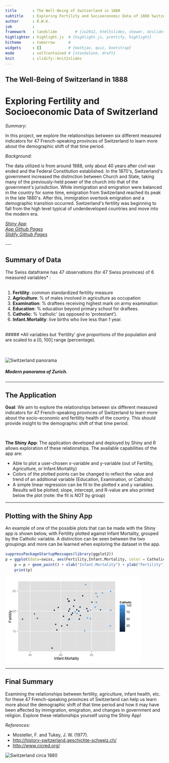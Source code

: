 ```yaml
---
title       : The Well-Being of Switzerland in 1888
subtitle    : Exploring Fertility and Socioeconomic Data of 1888 Switzerland
author      : R.W.K.
job         : 
framework   : landslide        # {io2012, html5slides, shower, dzslides, ...}
highlighter : highlight.js  # {highlight.js, prettify, highlight}
hitheme     : tomorrow      # 
widgets     : []            # {mathjax, quiz, bootstrap}
mode        : selfcontained # {standalone, draft}
knit        : slidify::knit2slides
--- 
```


## The Well-Being of Switzerland in 1888
# Exploring Fertility and Socioeconomic Data of Switzerland #

*Summary*:

In this project, we explore the relationships between six different measured indicators for 47 French-speaking provinces of Switzerland to learn more about the demographic shift of that time period.

*Background*:

The data utilized is from around 1888, only about 40 years after civil war ended and the Federal Constitution established. In the 1870's, Switzerland's government increased the distinction between Church and State, taking many of the previously-held power of the church into that of the government's jurisdiction. While immigration and emigration were balanced in the country for some time, emigration from Switzerland reached its peak in the late 1880's. After this, immigration overtook emigration and a demographic transition occurred. Switzerland's fertility was beginning to fall from the high level typical of underdeveloped countries and move into the modern era.

[*Shiny App*](https://rwk506.shinyapps.io/Project/)</br>
[*App Github Pages*](https://github.com/rwk506/ShinyProject)</br>
[*Slidify Github Pages*](https://github.com/rwk506/SlidifyPitch/tree/master)



---<section data-background="image.png">
## Summary of Data

The Swiss dataframe has 47 observations (for 47 Swiss provinces) of 6 measured variables* :
</br></br>
1. **Fertility**: common standardized fertility measure</br>
2. **Agriculture**: % of males involved in agriculture as occupation</br>
3. **Examination**: % draftees receiving highest mark on army examination</br>
4. **Education**: % education beyond primary school for draftees.</br>
5. **Catholic**:	% ‘catholic' (as opposed to ‘protestant’).</br>
6. **Infant.Mortality**:	live births who live less than 1 year.</br>
</br>
##### *All variables but ‘Fertility’ give proportions of the population and are scaled to a [0, 100] range (percentage).

</br></br>
<img src="https://travelwritingandphotography.files.wordpress.com/2010/05/zurich-pano.jpg" alt="Switzerland panorama" style="width:800px;height:200px">
##### Modern panorama of Zurich.

---
## The Application

**Goal**:
We aim to explore the relationships between six different measured indicators for 47 French-speaking provinces of Switzerland to learn more about the socio-economic and fertility health of the country. This should provide insight to the demographic shift of that time period.

</br>

**The Shiny App**:
The application developed and deployed by Shiny and R allows exploration of these relationships. The available capabilities of the app are:
- Able to plot a user-chosen x-variable and y-variable (out of Fertility, Agriculture, or Infant.Mortality)
- Colors of the plotted points can be changed to reflect the value and trend of an additional variable (Education, Examination, or Catholic)
- A simple linear regression can be fit to the plotted x and y variables. Results will be plotted; slope, intercept, and R-value are also printed below the plot (note: the fit is NOT by group)


---
## Plotting with the Shiny App
An example of one of the possible plots that can be made with the Shiny app is shown below, with Fertility plotted against Infant Mortality, grouped by the Catholic variable. A distinction can be seen between the two groupings and more can be learned when exploring the dataset in the app.


```r
suppressPackageStartupMessages(library(ggplot2))
p = ggplot(data=swiss, aes(Fertility,Infant.Mortality, color = Catholic))
    p = p + geom_point() + xlab("Infant.Mortality") + ylab("Fertility")
    print(p)
```

![plot of chunk unnamed-chunk-1](assets/fig/unnamed-chunk-1.png) 



--- 
## Final Summary

Examining the relationships between fertility, agriculture, infant health, etc. for these 47 French-speaking provinces of Switzerland can help us learn more about the demographic shift of that time period and how it may have been affected by immigration, emigration, and changes in government and religion. Explore these relationships yourself using the Shiny App!

*References*:</br>
- Mosteller, F. and Tukey, J. W. (1977).
- http://history-switzerland.geschichte-schweiz.ch/
- http://www.cicred.org/

<img src="http://upload.wikimedia.org/wikipedia/commons/e/e0/Edward_Gennys_Fanshawe%2C_Piz_Bernina%2C_Scerscen%2C_Roseg..._Sella_%26_Gluschaint_and_Tschierva_%26..._Roseg_Glaciers_from_the_path_leading_to_Alp_Ota%2C_1880_%28Switzerland%29.jpg" alt="Switzerland circa 1880" style="width:384px;height:324px">



